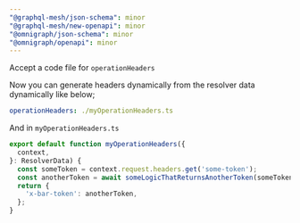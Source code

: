 ```yaml
---
"@graphql-mesh/json-schema": minor
"@graphql-mesh/new-openapi": minor
"@omnigraph/json-schema": minor
"@omnigraph/openapi": minor
---
```


Accept a code file for `operationHeaders`

Now you can generate headers dynamically from the resolver data dynamically like below;

```yml
operationHeaders: ./myOperationHeaders.ts
```

And in `myOperationHeaders.ts`
```ts
export default function myOperationHeaders({
  context,
}: ResolverData) {
  const someToken = context.request.headers.get('some-token');
  const anotherToken = await someLogicThatReturnsAnotherToken(someToken);
  return {
    'x-bar-token': anotherToken,
  };
}
```
